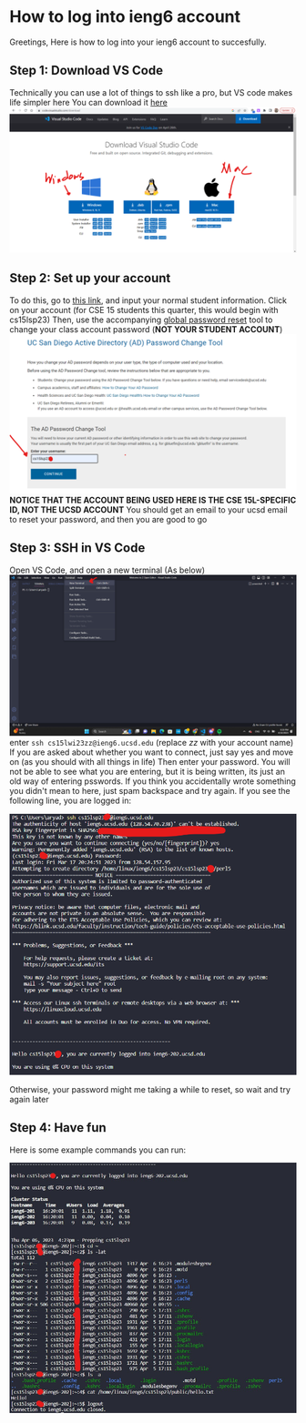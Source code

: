 # How to log into ieng6 account
Greetings,
Here is how to log into your ieng6 account to succesfully.
## Step 1: Download VS Code
Technically you can use a lot of things to ssh like a pro, but VS code makes life simpler here
You can download it [here](https://code.visualstudio.com/download)
![Image](/DownloadVSCode.png)
## Step 2: Set up your account
To do this, go to [this link](https://sdacs.ucsd.edu/~icc/index.php), and input your normal student information.
Click on your account (for CSE 15 students this quarter, this would begin with cs15lsp23)
Then, use the accompanying [global password reset](https://sdacs.ucsd.edu/~icc/password.php) tool to change your class account password (**NOT YOUR STUDENT ACCOUNT**)
![Image](/PasswordChange.png)
**NOTICE THAT THE ACCOUNT BEING USED HERE IS THE CSE 15L-SPECIFIC ID, NOT THE UCSD ACCOUNT**
You should get an email to your ucsd email to reset your password, and then you are good to go
## Step 3: SSH in VS Code
Open VS Code, and open a new terminal (As below)
![Image](/NewTerminal.png)
enter `ssh cs15lwi23zz@ieng6.ucsd.edu` (replace *zz* with your account name)
If you are asked about whether you want to connect, just say yes and move on (as you should with all things in life)
Then enter your password. You will not be able to see what you are entering, but it is being written, its just an old way of entering psswords.
If you think you accidentally wrote something you didn't mean to here, just spam backspace and try again.
If you see the following line, you are logged in:

![Image](/loginSuccess.jpg)

Otherwise, your password might me taking a while to reset, so wait and try again later
## Step 4: Have fun
Here is some example commands you can run:

![Image](/commands.jpg)
